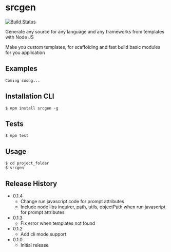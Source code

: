 srcgen
=========

[![Build Status](https://travis-ci.org/EndyKaufman/srcgen.svg?branch=master)](https://travis-ci.org/EndyKaufman/srcgen)

Generate any source for any language and any frameworks from templates with Node JS

Make you custom templates, for scaffolding and fast build basic modules for you application

## Examples

    Coming soong...

## Installation CLI

    $ npm install srcgen -g

## Tests

    $ npm test

## Usage

    $ cd project_folder
    $ srcgen    

## Release History 
* 0.1.4 
    * Change run javascript code for prompt attributes
    * Include node libs inquirer, path, utils, objectPath when run javascript for prompt attributes
* 0.1.3 
    * Fix error when templates not found
* 0.1.2 
    * Add cli mode support
* 0.1.0 
    * Initial release